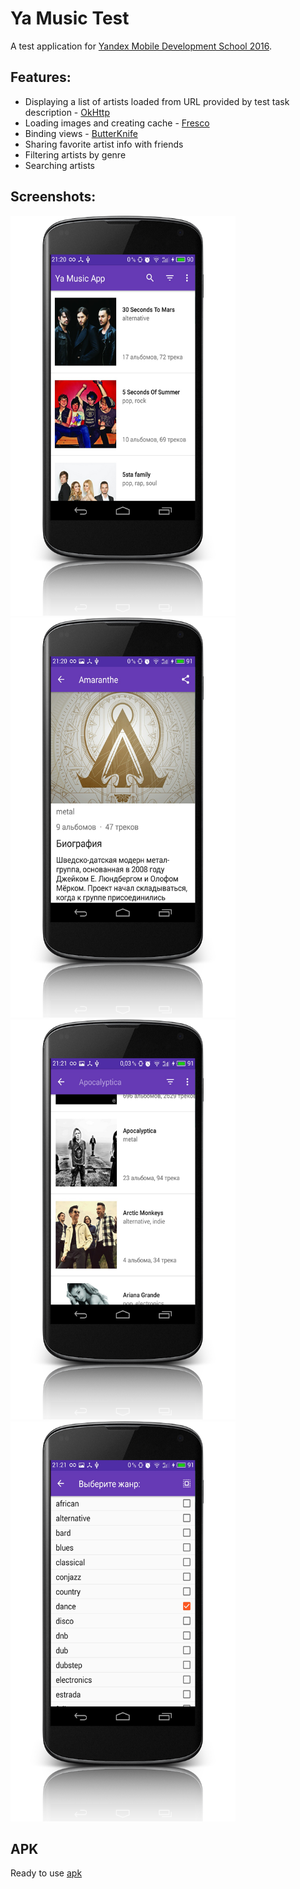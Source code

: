 # Ya Music Test

A test application for [Yandex Mobile Development School 2016](https://academy.yandex.ru/events/mobdev/msk-2016/).

## Features:
* Displaying a list of artists loaded from URL provided by test task description - [OkHttp](http://square.github.io/okhttp/)
* Loading images and creating cache - [Fresco](http://frescolib.org/)
* Binding views - [ButterKnife](http://jakewharton.github.io/butterknife/)
* Sharing favorite artist info with friends
* Filtering artists by genre
* Searching artists

## Screenshots:
<img src="/art/yamusic-main-screen.png?raw=true" width=360 height=640 alt="Main Screen">
<img src="/art/yamusic-details-screen.png?raw=true" width=360 height=640 alt="Detail Screen">

<img src="/art/yamusic-search-screen.png?raw=true" width=360 height=640 alt="Search Screen">
<img src="/art/yamusic-filter-screen.png?raw=true" width=360 height=640 alt="Genre filter Screen">

## APK
Ready to use [apk](https://yadi.sk/d/lGWKupS6szTdW)
